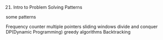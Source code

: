 21. Intro to Problem Solving Patterns

some patterns 

Frequency counter 
multiple pointers
sliding windows
divide and conquer 
DP(Dynamic Programming)
greedy algorithms 
Backtracking 

